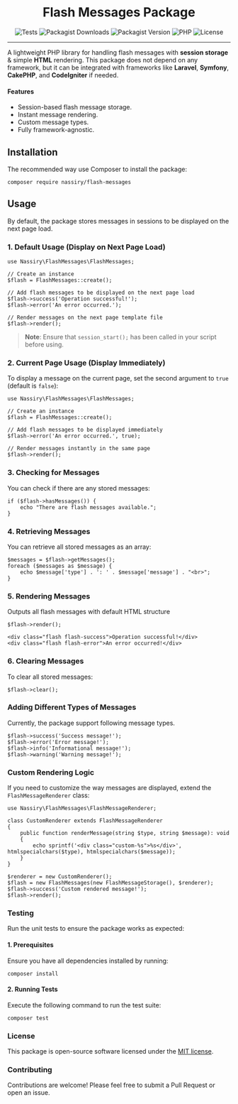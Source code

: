 <div align="center">

# Flash Messages Package

![Tests](https://github.com/nassiry/flash-messages/actions/workflows/tests.yml/badge.svg)
![Packagist Downloads](https://img.shields.io/packagist/dt/nassiry/flash-messages)
![Packagist Version](https://img.shields.io/packagist/v/nassiry/flash-messages)
![PHP](https://img.shields.io/badge/PHP-%5E7.4-blue)
![License](https://img.shields.io/github/license/nassiry/flash-messages)


</div>

---

A lightweight PHP library for handling flash messages with **session storage** & simple **HTML** rendering. This package does not depend on any framework, but it can be integrated with frameworks like **Laravel**, **Symfony**, **CakePHP**, and **CodeIgniter** if needed.

#### Features
- Session-based flash message storage.
- Instant message rendering.
- Custom message types.
- Fully framework-agnostic.

## Installation

The recommended way use Composer to install the package:

```
composer require nassiry/flash-messages
```

## Usage

By default, the package stores messages in sessions to be displayed on the next page load.
### 1. Default Usage (Display on Next Page Load)

```
use Nassiry\FlashMessages\FlashMessages;

// Create an instance
$flash = FlashMessages::create();

// Add flash messages to be displayed on the next page load
$flash->success('Operation successful!');
$flash->error('An error occurred.');

// Render messages on the next page template file
$flash->render();
```
> **Note**: Ensure that `session_start();` has been called in your script before using.
### 2. Current Page Usage (Display Immediately)

To display a message on the current page, set the second argument to `true` (default is `false`):

```
use Nassiry\FlashMessages\FlashMessages;

// Create an instance
$flash = FlashMessages::create();

// Add flash messages to be displayed immediately
$flash->error('An error occurred.', true);

// Render messages instantly in the same page
$flash->render();
```

### 3. Checking for Messages

You can check if there are any stored messages:

```
if ($flash->hasMessages()) {
    echo "There are flash messages available.";
}
```

### 4. Retrieving Messages

You can retrieve all stored messages as an array:

```
$messages = $flash->getMessages();
foreach ($messages as $message) {
    echo $message['type'] . ': ' . $message['message'] . "<br>";
}
```

### 5. Rendering Messages
Outputs all flash messages with default HTML structure

```
$flash->render();

<div class="flash flash-success">Operation successful!</div>
<div class="flash flash-error">An error occurred!</div>
```

### 6. Clearing Messages

To clear all stored messages:

```
$flash->clear();
```

### Adding Different Types of Messages
Currently, the package support following message types.

```
$flash->success('Success message!');
$flash->error('Error message!');
$flash->info('Informational message!');
$flash->warning('Warning message!');
```

### Custom Rendering Logic

If you need to customize the way messages are displayed, extend the `FlashMessageRenderer` class:

```
use Nassiry\FlashMessages\FlashMessageRenderer;

class CustomRenderer extends FlashMessageRenderer
{
    public function renderMessage(string $type, string $message): void
    {
        echo sprintf('<div class="custom-%s">%s</div>', htmlspecialchars($type), htmlspecialchars($message));
    }
}

$renderer = new CustomRenderer();
$flash = new FlashMessages(new FlashMessageStorage(), $renderer);
$flash->success('Custom rendered message!');
$flash->render();
```

### Testing

Run the unit tests to ensure the package works as expected:
#### 1. Prerequisites
Ensure you have all dependencies installed by running:
```
composer install
```
#### 2. Running Tests
Execute the following command to run the test suite:

```
composer test
```

### License

This package is open-source software licensed under the [MIT license](LICENSE).

### Contributing

Contributions are welcome! Please feel free to submit a Pull Request or open an issue.